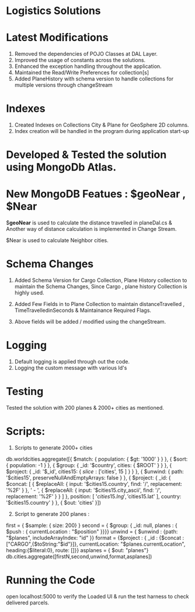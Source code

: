 # Logistics Solutions <br />

# Latest Modifications <br />
1. Removed the dependencies of POJO Classes at DAL Layer. 
2. Improved the usage of constants across the solutions.
3. Enhanced the exception handling throughout the application. 
4. Maintained the Read/Write Preferences for collection[s]
5. Added PlaneHistory with schema version to handle collections  for multiple versions through changeStream


# Indexes
1. Created Indexes on Collections City & Plane for GeoSphere 2D columns. 
2. Index creation will be handled in the program during application start-up 

# Developed & Tested the solution using MongoDb Atlas.

# New MongoDB Featues : $geoNear , $Near

$**geoNear** is used to calculate the distance travelled in planeDal.cs & Another way of distance calculation is implemented in Change Stream. 

$Near is used to calculate Neighbor cities.

# Schema Changes 
1. Added Schema Version for Cargo Collection, Plane History collection to maintain the Schema Changes, Since Cargo , plane history Collection is highly used. 

2. Added Few Fields in to Plane Collection to maintain distanceTravelled , TimeTravelledinSeconds & Maintainance Required Flags. 
3. Above fields will be added / modified using the changeStream. 

# Logging
1. Default logging is applied through out the code. 
2. Logging the custom message with various Id's 

# Testing
Tested the solution with 200 planes & 2000+ cities as mentioned. 

# Scripts: 

1. Scripts to generate 2000+ cities 

db.worldcities.aggregate([{ $match: { population: { $gt: '1000' } } }, { $sort: { population: -1 } }, { $group: { _id: '$country', cities: { $ROOT' } } }, { $project: { _id: '$_id', cities15: { $slice: [ '$cities', 15 ] } } }, { $unwind: { path: '$cities15', preserveNullAndEmptyArrays: false } }, { $project: { _id: { $concat: [ { $replaceAll: { input: '$cities15.country', find: '/', replacement: '%2F' } }, ' - ', { $replaceAll: { input: '$cities15.city_ascii', find: '/', replacement: '%2F' } } ] }, position: [ '$cities15.lng', '$cities15.lat' ], country: '$cities15.country' } }, { $out: 'cities' }])

2. Script to generate 200 planes : 

first = { $sample: { size: 200} } second = { $group: { _id: null, planes : { $push : { currentLocation : "$position" }}}} unwind = { $unwind : {path: "$planes", includeArrayIndex: "id" }} format = {$project : { _id : {$concat : ["CARGO",{$toString:"$id"}]}, currentLocation: "$planes.currentLocation", heading:{$literal:0}, route: []}} asplanes = { $out: "planes"} db.cities.aggregate([firstN,second,unwind,format,asplanes])

# Running the Code

open localhost:5000 to verify the Loaded UI & run the test harness to check delivered parcels. 
